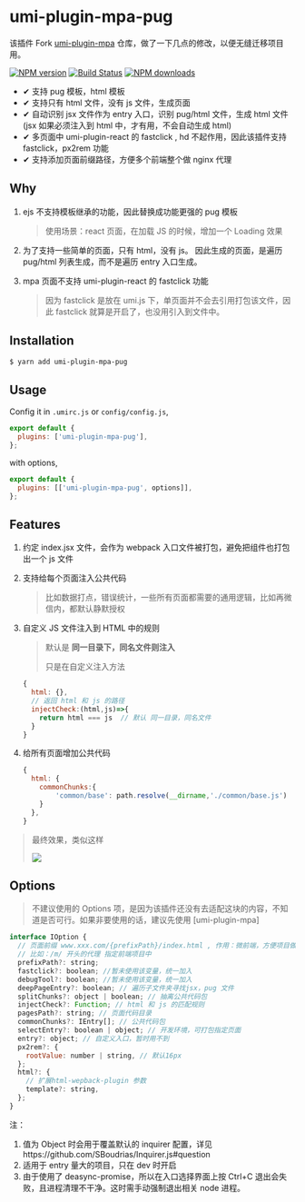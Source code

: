 # umi-plugin-mpa-pug

该插件 Fork [umi-plugin-mpa](https://github.com/umijs/umi-plugin-mpa) 仓库，做了一下几点的修改，以便无缝迁移项目用。

[![NPM version](https://img.shields.io/npm/v/umi-plugin-mpa-pug.svg?style=flat)](https://npmjs.org/package/umi-plugin-mpa-pug)
[![Build Status](https://img.shields.io/travis/umijs/umi-plugin-mpa-pug.svg?style=flat)](https://travis-ci.org/umijs/umi-plugin-mpa-pug)
[![NPM downloads](http://img.shields.io/npm/dm/umi-plugin-mpa-pug.svg?style=flat)](https://npmjs.org/package/umi-plugin-mpa-pug)

- ✔︎ 支持 pug 模板，html 模板
- ✔︎ 支持只有 html 文件，没有 js 文件，生成页面
- ✔︎ 自动识别 jsx 文件作为 entry 入口，识别 pug/html 文件，生成 html 文件 (jsx 如果必须注入到 html 中，才有用，不会自动生成 html)
- ✔︎ 多页面中 umi-plugin-react 的 fastclick , hd 不起作用，因此该插件支持 fastclick，px2rem 功能
- ✔︎ 支持添加页面前缀路径，方便多个前端整个做 nginx 代理

## Why

1. ejs 不支持模板继承的功能，因此替换成功能更强的 pug 模板

   > 使用场景：react 页面，在加载 JS 的时候，增加一个 Loading 效果

2. 为了支持一些简单的页面，只有 html，没有 js。 因此生成的页面，是遍历 pug/html 列表生成，而不是遍历 entry 入口生成。

3. mpa 页面不支持 umi-plugin-react 的 fastclick 功能

   > 因为 fastclick 是放在 umi.js 下，单页面并不会去引用打包该文件，因此 fastclick 就算是开启了，也没用引入到文件中。

## Installation

```bash
$ yarn add umi-plugin-mpa-pug
```

## Usage

Config it in `.umirc.js` or `config/config.js`,

```js
export default {
  plugins: ['umi-plugin-mpa-pug'],
};
```

with options,

```js
export default {
  plugins: [['umi-plugin-mpa-pug', options]],
};
```

## Features

1. 约定 index.jsx 文件，会作为 webpack 入口文件被打包，避免把组件也打包出一个 js 文件

2. 支持给每个页面注入公共代码

   > 比如数据打点，错误统计，一些所有页面都需要的通用逻辑，比如再微信内，都默认静默授权

3. 自定义 JS 文件注入到 HTML 中的规则

   > 默认是 **同一目录下，同名文件则注入**
   >
   > 只是在自定义注入方法

   ```js
   {
     html: {},
     // 返回 html 和 js 的路径
     injectCheck:(html,js)=>{
       return html === js  // 默认 同一目录，同名文件
     }
   }

   ```

4. 给所有页面增加公共代码

   ```js
   {
     html: {
       commonChunks:{
           'common/base': path.resolve(__dirname,'./common/base.js')
       }
     },
   }
   ```

> 最终效果，类似这样
>
> ![](https://guihua-static.licaigc.com/2019-12-11-073722.png)

## Options

> 不建议使用的 Options 项，是因为该插件还没有去适配这块的内容，不知道是否可行。如果非要使用的话，建议先使用 [umi-plugin-mpa]

```js
interface IOption {
  // 页面前缀 www.xxx.com/{prefixPath}/index.html , 作用：微前端，方便项目做 nginx 代理
  // 比如：/m/ 开头的代理 指定前端项目中
  prefixPath?: string;
  fastclick?: boolean; //暂未使用该变量，统一加入
  debugTool?: boolean; //暂未使用该变量，统一加入
  deepPageEntry?: boolean; // 遍历子文件夹寻找jsx，pug 文件
  splitChunks?: object | boolean; // 抽离公共代码包
  injectCheck?: Function; // html 和 js 的匹配规则
  pagesPath?: string; // 页面代码目录
  commonChunks?: IEntry[]; // 公共代码包
  selectEntry?: boolean | object; // 开发环境，可打包指定页面
  entry?: object; // 自定义入口，暂时用不到
  px2rem?: {
    rootValue: number | string, // 默认16px
  };
  html?: {
    // 扩展html-wepback-plugin 参数
    template?: string,
  };
}
```

注：

1. 值为 Object 时会用于覆盖默认的 inquirer 配置，详见https://github.com/SBoudrias/Inquirer.js#question
2. 适用于 entry 量大的项目，只在 dev 时开启
3. 由于使用了 deasync-promise，所以在入口选择界面上按 Ctrl+C 退出会失败，且进程清理不干净。这时需手动强制退出相关 node 进程。
